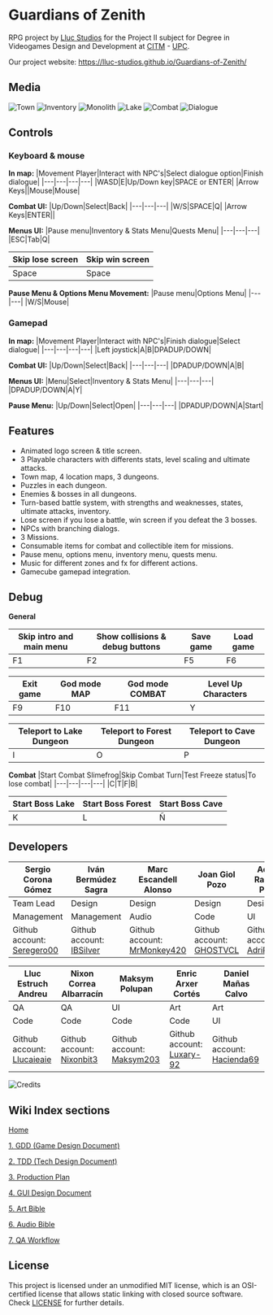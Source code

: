# Guardians of Zenith
RPG project by [Lluc Studios](https://github.com/Lluc-Studios) for the Project II subject for Degree in Videogames Design and Development at [CITM](https://www.citm.upc.edu/) - [UPC](https://www.upc.edu/ca).

Our project website: https://lluc-studios.github.io/Guardians-of-Zenith/

## Media
![Town](https://github.com/Lluc-Studios/Guardians-of-Zenith/assets/99950357/61715060-89b0-4073-bfee-d888a7d055b8)
![Inventory](https://github.com/Lluc-Studios/Guardians-of-Zenith/assets/99950357/662d98e2-2c8c-4d07-b4ef-359b3e02ee26)
![Monolith](https://github.com/Lluc-Studios/Guardians-of-Zenith/assets/99950357/78f952b9-6787-4dee-9dfa-1d6ef5c619f3)
![Lake](https://github.com/Lluc-Studios/Guardians-of-Zenith/assets/99950357/4593bcad-1a85-4825-be01-1b79aa119918)
![Combat](https://github.com/Lluc-Studios/Guardians-of-Zenith/assets/99950357/0ce4c6d3-7c30-460a-b3a0-2bc59213487c)
![Dialogue](https://github.com/Lluc-Studios/Guardians-of-Zenith/assets/99950357/6dbf1e69-3588-4032-b0fe-7c1fd78afe4d)

## Controls
### Keyboard & mouse
**In map:**
|Movement Player|Interact with NPC's|Select dialogue option|Finish dialogue|
|---|---|---|---|
|WASD|E|Up/Down key|SPACE or ENTER|
|Arrow Keys||Mouse|Mouse|

**Combat UI:**
|Up/Down|Select|Back|
|---|---|---|
|W/S|SPACE|Q|
|Arrow Keys|ENTER||

**Menus UI:**
|Pause menu|Inventory & Stats Menu|Quests Menu|
|---|---|---|
|ESC|Tab|Q|

|Skip lose screen|Skip win screen|
|---|---|
|Space|Space|

**Pause Menu & Options Menu Movement:**
|Pause menu|Options Menu|
|---|---|
|W/S|Mouse|

### Gamepad
**In map:**
|Movement Player|Interact with NPC's|Finish dialogue|Select dialogue|
|---|---|---|---|
|Left joystick|A|B|DPADUP/DOWN|

**Combat UI:**
|Up/Down|Select|Back|
|---|---|---|
|DPADUP/DOWN|A|B|

**Menus UI:**
|Menu|Select|Inventory & Stats Menu| 
|---|---|---|
|DPADUP/DOWN|A|Y|

**Pause Menu:**
|Up/Down|Select|Open| 
|---|---|---|
|DPADUP/DOWN|A|Start|

## Features
- Animated logo screen & title screen.
- 3 Playable characters with differents stats, level scaling and ultimate attacks.
- Town map, 4 location maps, 3 dungeons. 
- Puzzles in each dungeon.
- Enemies & bosses in all dungeons.
- Turn-based battle system, with strengths and weaknesses, states, ultimate attacks, inventory.
- Lose screen if you lose a battle, win screen if you defeat the 3 bosses.
- NPCs with branching dialogs.
- 3 Missions.
- Consumable items for combat and collectible item for missions.
- Pause menu, options menu, inventory menu, quests menu.
- Music for different zones and fx for different actions.
- Gamecube gamepad integration.

## Debug
**General**

|Skip intro and main menu|Show collisions & debug buttons|Save game|Load game|
|---|---|---|---|
|F1|F2|F5|F6|

|Exit game|God mode MAP|God mode COMBAT|Level Up Characters|
|---|---|---|---|
|F9|F10|F11|Y|

|Teleport to Lake Dungeon|Teleport to Forest Dungeon|Teleport to Cave Dungeon|
|---|---|---|
|I|O|P|

**Combat**
|Start Combat Slimefrog|Skip Combat Turn|Test Freeze status|To lose combat|
|---|---|---|---|
|C|T|F|B|

|Start Boss Lake|Start Boss Forest|Start Boss Cave|
|---|---|---|
|K|L|Ñ|


## Developers

|Sergio Corona Gómez|Iván Bermúdez Sagra|Marc Escandell Alonso|Joan Giol Pozo|Adrian Ramirez Perez|
|---|---|---|---|---|
|Team Lead|Design|Design|Design|Design|
|Management|Management|Audio|Code|UI|
| Github account: [Seregero00](https://github.com/seregero00) | Github account: [IBSilver](https://github.com/IBSilver) | Github account: [MrMonkey420](https://github.com/MrMonkey420) | Github account: [GHOSTVCL](https://github.com/GHOSTVCL) |Github account: [AdriRamirez](https://github.com/AdriRamirez) |

|Lluc Estruch Andreu | Nixon Correa Albarracín|Maksym Polupan|Enric Arxer Cortés|Daniel Mañas Calvo|
|---|---|---|---|---|
|QA|QA|UI|Art|Art|
|Code|Code|Code|Code|UI|
| Github account: [Llucaieaie](https://github.com/Llucaieaie) | Github account: [Nixonbit3](https://github.com/Nixonbit3) |Github account: [Maksym203](https://github.com/Maksym203)|Github account: [Luxary-92](https://github.com/Luxary-92)|Github account: [Hacienda69](https://github.com/Hacienda69)|

![Credits](https://github.com/Lluc-Studios/Guardians-of-Zenith/assets/99950357/f35897a3-e217-4c7b-8ed2-c601187bece9)

## Wiki Index sections

[Home](https://github.com/Lluc-Studios/Guardians-of-Zenith/wiki)

[1. GDD (Game Design Document)](https://github.com/Lluc-Studios/Guardians-of-Zenith/wiki/GDD-(Game-Design-Document))

[2. TDD (Tech Design Document)](https://github.com/Lluc-Studios/Guardians-of-Zenith/wiki/TDD-(Tech-Design-Document))

[3. Production Plan](https://github.com/Lluc-Studios/Guardians-of-Zenith/wiki/Production-Plan)

[4. GUI Design Document](https://github.com/Lluc-Studios/Guardians-of-Zenith/wiki/GUI-Design-Document)

[5. Art Bible](https://github.com/Lluc-Studios/Guardians-of-Zenith/wiki/Art-Bible)

[6. Audio Bible](https://github.com/Lluc-Studios/Guardians-of-Zenith/wiki/Audio-Bible)

[7. QA Workflow](https://github.com/Lluc-Studios/Guardians-of-Zenith/wiki/QA-Workflow)

## License

This project is licensed under an unmodified MIT license, which is an OSI-certified license that allows static linking with closed source software. Check [LICENSE](LICENSE) for further details.
